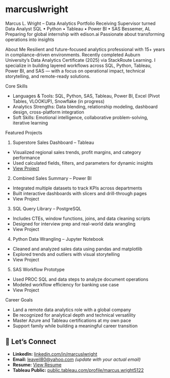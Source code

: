 # marcuslwright
Marcus L. Wright – Data Analytics Portfolio
Receiving Supervisor turned Data Analyst  SQL • Python • Tableau • Power BI • SAS
Bessemer, AL  Preparing for global internship with edison.ai  Passionate about transforming operations into insights

 About Me
Resilient and future-focused analytics professional with 15+ years in compliance-driven environments. Recently completed Auburn University’s Data Analytics Certificate (2025) via StackRoute Learning. I specialize in building layered workflows across SQL, Python, Tableau, Power BI, and SAS — with a focus on operational impact, technical storytelling, and remote-ready solutions.

 Core Skills
- Languages & Tools: SQL, Python, SAS, Tableau, Power BI, Excel (Pivot Tables, VLOOKUP), Snowflake (in progress)
- Analytics Strengths: Data blending, relationship modeling, dashboard design, cross-platform integration
- Soft Skills: Emotional intelligence, collaborative problem-solving, iterative learning

 Featured Projects
1. Superstore Sales Dashboard – Tableau
- Visualized regional sales trends, profit margins, and category performance
- Used calculated fields, filters, and parameters for dynamic insights
- [View Project](https://public.tableau.com/app/profile/marcus.wright5122/viz/Retail_Performance_Dashboard_2025/RetailSalesTrendsTableauShowcase)
2. Combined Sales Summary – Power BI
- Integrated multiple datasets to track KPIs across departments
- Built interactive dashboards with slicers and drill-through pages
- View Project
3. SQL Query Library – PostgreSQL
- Includes CTEs, window functions, joins, and data cleaning scripts
- Designed for interview prep and real-world data wrangling
- View Project
4. Python Data Wrangling – Jupyter Notebook
- Cleaned and analyzed sales data using pandas and matplotlib
- Explored trends and outliers with visual storytelling
- View Project
5. SAS Workflow Prototype
- Used PROC SQL and data steps to analyze document operations
- Modeled workflow efficiency for banking use case
- View Project

 Career Goals
- Land a remote data analytics role with a global company
- Be recognized for analytical depth and technical versatility
- Master Azure and Tableau certifications at my own pace
- Support family while building a meaningful career transition


## 🤝 Let’s Connect

- **LinkedIn:** [linkedin.com/in/marcuslwright](https://www.linkedin.com/in/marcuswright-analytics)  
- **Email:** leaveil80@yahoo.com *(update with your actual email)*  
- **Resume:** [View Resume](https://github.com/marcuslwright/resume/blob/main/Marcus_Wright_Resume.pdf)  
- **Tableau Public:** [public.tableau.com/profile/marcus.wright5122](https://public.tableau.com/app/profile/marcus.wright5122)
